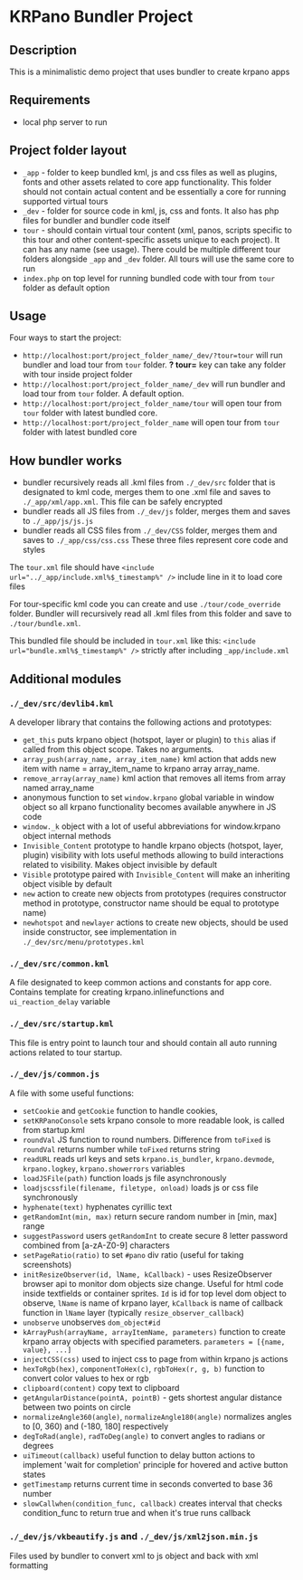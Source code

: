 # KRPano Bundler Project
## Description

This is a minimalistic demo project that uses bundler to create krpano apps

## Requirements
- local php server to run

## Project folder layout
- `_app` - folder to keep bundled kml, js and css files as well as plugins, fonts and other assets related to core app functionality. This folder should not contain actual content and be essentially a core for running supported virtual tours
- `_dev` - folder for source code in kml, js, css and fonts. It also has php files for bundler and bundler code itself
- `tour` - should contain virtual tour content (xml, panos, scripts specific to this tour and other content-specific assets unique to each project). It can has any name (see usage). There could be multiple different tour folders alongside `_app` and `_dev` folder. All tours will use the same core to run
- `index.php` on top level for running bundled code with tour from `tour` folder as default option

## Usage
Four ways to start the project:
- `http://localhost:port/project_folder_name/_dev/?tour=tour` will run bundler and load tour from `tour` folder. **? tour=** key can take any folder with tour inside project folder
- `http://localhost:port/project_folder_name/_dev` will run bundler and load tour from `tour` folder. A default option.
- `http://localhost:port/project_folder_name/tour` will open tour from `tour` folder with latest bundled core.
- `http://localhost:port/project_folder_name` will open tour from `tour` folder with latest bundled core

## How bundler works
- bundler recursively reads all .kml files from `./_dev/src` folder that is designated to kml code, merges them to one .xml file and saves to `./_app/xml/app.xml`. This file can be safely encrypted
- bundler reads all JS files from `./_dev/js` folder, merges them and saves to `./_app/js/js.js`
- bundler reads all CSS files from `./_dev/CSS` folder, merges them and saves to `./_app/css/css.css`
These three files represent core code and styles

The `tour.xml` file should have `<include url="../_app/include.xml%$_timestamp%" />` include line in it to load core files

For tour-specific kml code you can create and use `./tour/code_override` folder. Bundler will recursively read all .kml files from this folder and save to `./tour/bundle.xml`. 

This bundled file should be included in `tour.xml` like this: `<include url="bundle.xml%$_timestamp%" />` strictly after including `_app/include.xml`

## Additional modules
### `./_dev/src/devlib4.kml` 
A developer library that contains the following actions and prototypes:
- `get_this` puts krpano object (hotspot, layer or plugin) to `this` alias if called from this object scope. Takes no arguments.
- `array_push(array_name, array_item_name)` kml action that adds new item with name = array_item_name to krpano array array_name.
- `remove_array(array_name)` kml action that removes all items from array named array_name
- anonymous function to set `window.krpano` global variable in window object so all krpano functionality becomes available anywhere in JS code
- `window._k` object with a lot of useful abbreviations for window.krpano object internal methods
- `Invisible_Content` prototype to handle krpano objects (hotspot, layer, plugin) visibility with lots useful methods allowing to build interactions related to visibility. Makes object invisible by default
- `Visible` prototype paired with `Invisible_Content` will make an inheriting object visible by default
- `new` action to create new objects from prototypes (requires constructor method in prototype, constructor name should be equal to prototype name)
- `newhotspot` and `newlayer` actions to create new objects, should be used inside constructor, see implementation in `./_dev/src/menu/prototypes.kml`

### `./_dev/src/common.kml` 
A file designated to keep common actions and constants for app core. Contains template for creating krpano.inlinefunctions and `ui_reaction_delay` variable

### `./_dev/src/startup.kml` 
This file is entry point to launch tour and should contain all auto running actions related to tour startup.

### `./_dev/js/common.js` 
A file with some useful functions:

- `setCookie` and `getCookie` function to handle cookies,
- `setKRPanoConsole` sets krpano console to more readable look, is called from startup.kml
- `roundVal` JS function to round numbers. Difference from `toFixed` is `roundVal` returns number while `toFixed` returns string
- `readURL` reads url keys and sets `krpano.is_bundler`,  `krpano.devmode`, `krpano.logkey`, `krpano.showerrors` variables
- `loadJSFile(path)` function loads js file asynchronously
- `loadjscssfile(filename, filetype, onload)` loads js or css file synchronously
- `hyphenate(text)` hyphenates cyrillic text
- `getRandomInt(min, max)` return secure random number in [min, max] range
- `suggestPassword` users `getRandomInt` to create secure 8 letter password combined from [a-zA-Z0-9] characters
- `setPageRatio(ratio)` to set `#pano` div ratio (useful for taking screenshots)
- `initResizeObserver(id, lName, kCallback)` - uses ResizeObserver browser api to monitor dom objects size change. Useful for html code inside textfields or container sprites. `Id` is id for top level dom object to observe, `lName` is name of krpano layer, `kCallback` is name of callback function in `lName` layer (typically `resize_observer_callback`)
- `unobserve` unobserves `dom_object#id`
- `kArrayPush(arrayName, arrayItemName, parameters)` function to create krpano array objects with specified parameters. 
`parameters = [{name, value}, ...]`
- `injectCSS(css)` used to inject css to page from within krpano js actions
- `hexToRgb(hex)`, `componentToHex(c)`, `rgbToHex(r, g, b)` function to convert color values to hex or rgb
- `clipboard(content)` copy text to clipboard
- `getAngularDistance(pointA, pointB)` - gets shortest angular distance between two points on circle
- `normalizeAngle360(angle)`, `normalizeAngle180(angle)` normalizes angles to [0, 360) and (-180, 180] respectively
- `degToRad(angle)`, `radToDeg(angle)` to convert angles to radians or degrees
- `uiTimeout(callback)` useful function to delay button actions to implement 'wait for completion' principle for hovered and active button states
- `getTimestamp` returns current time in seconds converted to base 36 number
- `slowCallwhen(condition_func, callback)` creates interval that checks condition_func to return true and when it's true runs callback

### `./_dev/js/vkbeautify.js` and  `./_dev/js/xml2json.min.js` 
Files used by bundler to convert xml to js object and back with xml formatting
